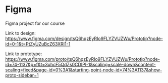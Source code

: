# Figma
Figma project for our course

Link to design: https://www.figma.com/design/tsQ6hqzEyRIo9FLYZVUZWu/Prototip?node-id=0-1&t=PtZyUZuBcZ63XRI1-1

Link to prototype: https://www.figma.com/proto/tsQ6hqzEyRIo9FLYZVUZWu/Prototip?node-id=74-1137&p=f&t=3uhcF5QdZs0CDIPl-1&scaling=scale-down&content-scaling=fixed&page-id=0%3A1&starting-point-node-id=74%3A1137&show-proto-sidebar=1
